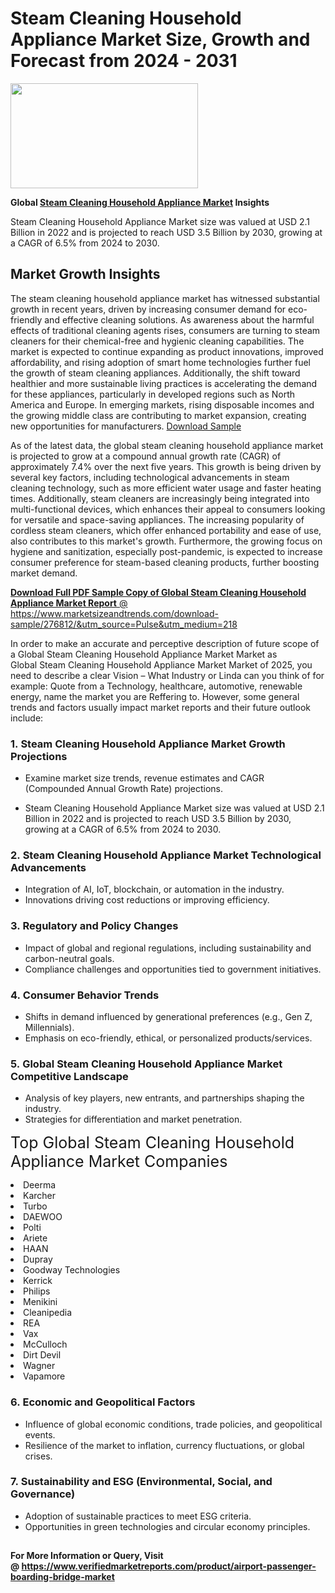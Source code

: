 <H1>Steam Cleaning Household Appliance Market Size, Growth and Forecast from 2024 - 2031</H1><img class="aligncenter size-medium wp-image-584254" src="https://thirdeyenews.in/wp-content/uploads/2024/09/Global-Market-Research-300x168.jpeg" alt="" width="300" height="168" /><p><strong>Global&nbsp;<a href="https://www.marketsizeandtrends.com/download-sample/276812/&amp;utm_source=Pulse&amp;utm_medium=218">Steam Cleaning Household Appliance Market</a> Insights</strong></p><p>Steam Cleaning Household Appliance Market size was valued at USD 2.1 Billion in 2022 and is projected to reach USD 3.5 Billion by 2030, growing at a CAGR of 6.5% from 2024 to 2030.</p><p><h2>Market Growth Insights</h2> <p>The steam cleaning household appliance market has witnessed substantial growth in recent years, driven by increasing consumer demand for eco-friendly and effective cleaning solutions. As awareness about the harmful effects of traditional cleaning agents rises, consumers are turning to steam cleaners for their chemical-free and hygienic cleaning capabilities. The market is expected to continue expanding as product innovations, improved affordability, and rising adoption of smart home technologies further fuel the growth of steam cleaning appliances. Additionally, the shift toward healthier and more sustainable living practices is accelerating the demand for these appliances, particularly in developed regions such as North America and Europe. In emerging markets, rising disposable incomes and the growing middle class are contributing to market expansion, creating new opportunities for manufacturers. <a href="#">Download Sample</a></p> <p>As of the latest data, the global steam cleaning household appliance market is projected to grow at a compound annual growth rate (CAGR) of approximately 7.4% over the next five years. This growth is being driven by several key factors, including technological advancements in steam cleaning technology, such as more efficient water usage and faster heating times. Additionally, steam cleaners are increasingly being integrated into multi-functional devices, which enhances their appeal to consumers looking for versatile and space-saving appliances. The increasing popularity of cordless steam cleaners, which offer enhanced portability and ease of use, also contributes to this market's growth. Furthermore, the growing focus on hygiene and sanitization, especially post-pandemic, is expected to increase consumer preference for steam-based cleaning products, further boosting market demand. <a href="#"></p><p><span class=""><strong>Download Full PDF Sample Copy of Global Steam Cleaning Household Appliance Market Report</strong> @ <a href="https://www.marketsizeandtrends.com/download-sample/276812/&amp;utm_source=Pulse&amp;utm_medium=218" target="_blank">https://www.marketsizeandtrends.com/download-sample/276812/&amp;utm_source=Pulse&amp;utm_medium=218</a></span></p><p>In order to make an accurate and perceptive description of future scope of a Global&nbsp;Steam Cleaning Household Appliance Market Market as Global&nbsp;Steam Cleaning Household Appliance Market Market of 2025, you need to describe a clear Vision &ndash; What Industry or Linda can you think of for example: Quote from a Technology, healthcare, automotive, renewable energy, name the market you are Reffering to. However, some general trends and factors usually impact market reports and their future outlook include:</p><h3>1.&nbsp;<strong>Steam Cleaning Household Appliance Market Growth Projections</strong></h3><ul><li>Examine market size trends, revenue estimates and CAGR (Compounded Annual Growth Rate) projections.</li><li><p>Steam Cleaning Household Appliance Market size was valued at USD 2.1 Billion in 2022 and is projected to reach USD 3.5 Billion by 2030, growing at a CAGR of 6.5% from 2024 to 2030.</p></li></ul><h3>2.&nbsp;<strong>Steam Cleaning Household Appliance Market Technological Advancements</strong></h3><ul><li>Integration of AI, IoT, blockchain, or automation in the industry.</li><li>Innovations driving cost reductions or improving efficiency.</li></ul><h3>3.&nbsp;<strong>Regulatory and Policy Changes</strong></h3><ul><li>Impact of global and regional regulations, including sustainability and carbon-neutral goals.</li><li>Compliance challenges and opportunities tied to government initiatives.</li></ul><h3>4.&nbsp;<strong>Consumer Behavior Trends</strong></h3><ul><li>Shifts in demand influenced by generational preferences (e.g., Gen Z, Millennials).</li><li>Emphasis on eco-friendly, ethical, or personalized products/services.</li></ul><h3>5.&nbsp;<strong>Global Steam Cleaning Household Appliance Market Competitive Landscape</strong></h3><ul><li>Analysis of key players, new entrants, and partnerships shaping the industry.</li><li>Strategies for differentiation and market penetration.</li></ul><p data-pm-slice="1 1 []"><span style="color: inherit; font-family: inherit; font-size: 25px;">Top Global Steam Cleaning Household Appliance Market Companies</span></p><div class="" data-test-id=""><p><li>Deerma</li><li> Karcher</li><li> Turbo</li><li> DAEWOO</li><li> Polti</li><li> Ariete</li><li> HAAN</li><li> Dupray</li><li> Goodway Technologies</li><li> Kerrick</li><li> Philips</li><li> Menikini</li><li> Cleanipedia</li><li> REA</li><li> Vax</li><li> McCulloch</li><li> Dirt Devil</li><li> Wagner</li><li> Vapamore</li></p></div><h3>6.&nbsp;<strong>Economic and Geopolitical Factors</strong></h3><ul><li>Influence of global economic conditions, trade policies, and geopolitical events.</li><li>Resilience of the market to inflation, currency fluctuations, or global crises.</li></ul><h3>7.&nbsp;<strong>Sustainability and ESG (Environmental, Social, and Governance)</strong></h3><ul><li>Adoption of sustainable practices to meet ESG criteria.</li><li>Opportunities in green technologies and circular economy principles.</li></ul><h2><strong style="font-size: 14px;">For More Information or Query, Visit @&nbsp;</strong><a style="background-color: #ffffff; font-size: 14px;" href="https://www.marketsizeandtrends.com/report/steam-cleaning-household-appliance-market/" target="_blank">https://www.verifiedmarketreports.com/product/airport-passenger-boarding-bridge-market</a></h2>
